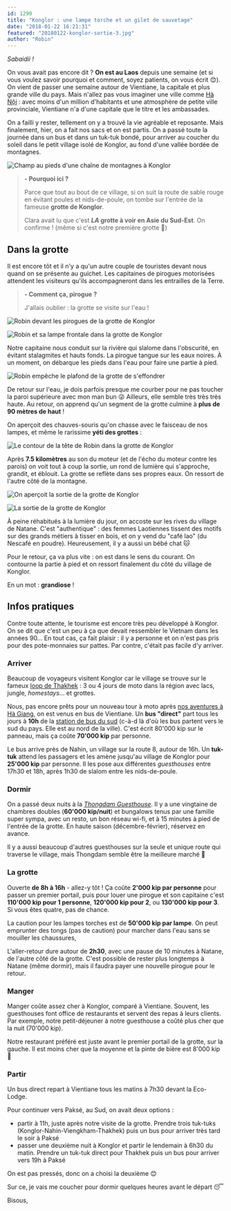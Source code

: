```yaml
---
id: 1290
title: "Konglor : une lampe torche et un gilet de sauvetage"
date: "2018-01-22 16:21:31"
featured: "20180122-konglor-sortie-3.jpg"
author: "Robin"
---
```


_Sabaidii !_

On vous avait pas encore dit ? **On est au Laos** depuis une semaine (et si vous
voulez savoir pourquoi et comment, soyez patients, on vous écrit 😊). On vient
de passer une semaine autour de Vientiane, la capitale et plus grande ville du
pays. Mais n'allez pas vous imaginer une ville comme
[Hà Nội](https://eaudepoisson.com/2018/01/07/ha-noi-4-secrets-a-decouvrir/) :
avec moins d'un million d'habitants et une atmosphère de petite ville
provinciale, Vientiane n'a d'une capitale que le titre et les ambassades.

On a failli y rester, tellement on y a trouvé la vie agréable et reposante. Mais
finalement, hier, on a fait nos sacs et on est partis. On a passé toute la
journée dans un bus et dans un tuk-tuk bondé, pour arriver au coucher du soleil
dans le petit village isolé de Konglor, au fond d'une vallée bordée de
montagnes.

![Champ au pieds d'une chaîne de montagnes à Konglor](20180122-konglor-village.jpg "Vue ce matin de la fenêtre de notre chambre")

> **- Pourquoi ici ?**
>
> Parce que tout au bout de ce village, si on suit la route de sable rouge en
> évitant poules et nids-de-poule, on tombe sur l'entrée de la fameuse **grotte
> de Konglor**.
>
> Clara avait lu que c'est **_LA_ grotte à voir en Asie du Sud-Est**. On
> confirme ! (même si c'est notre première grotte 😬)

## Dans la grotte

Il est encore tôt et il n'y a qu'un autre couple de touristes devant nous quand
on se présente au guichet. Les capitaines de pirogues motorisées attendent les
visiteurs qu'ils accompagneront dans les entrailles de la Terre.

> **- Comment ça, pirogue ?**
>
> J'allais oublier : la grotte se visite sur l'eau !

![Robin devant les pirogues de la grotte de Konglor](20180122-konglor-pirogues.jpg)

![Robin et sa lampe frontale dans la grotte de Konglor](20180122-konglor-lampes.jpg "On nous a chacun prêté un gilet de sauvetage et une lampe de spéléo")

Notre capitaine nous conduit sur la rivière qui slalome dans l'obscurité, en
évitant stalagmites et hauts fonds. La pirogue tangue sur les eaux noires. À un
moment, on débarque les pieds dans l'eau pour faire une partie à pied.

![Robin empêche le plafond de la grotte de s'effondrer](20180122-konglor-pise.jpg "Mieux que la tour de Pise")

De retour sur l'eau, je dois parfois presque me courber pour ne pas toucher la
paroi supérieure avec mon man bun 😜 Ailleurs, elle semble très très très haute.
Au retour, on apprend qu'un segment de la grotte culmine à **plus de 90 mètres
de haut** !

On aperçoit des chauves-souris qu'on chasse avec le faisceau de nos lampes, et
même le rarissime **yéti des grottes** :

![Le contour de la tête de Robin dans la grotte de Konglor](20180122-konglor-yeti.jpg)

Après **7.5 kilomètres** au son du moteur (et de l'écho du moteur contre les
parois) on voit tout à coup la sortie, un rond de lumière qui s'approche,
grandit, et éblouit. La grotte se reflète dans ses propres eaux. On ressort de
l'autre côté de la montagne.

![On aperçoit la sortie de la grotte de Konglor](20180122-konglor-sortie-3.jpg)

![La sortie de la grotte de Konglor](20180122-konglor-sortie-2.jpg)

À peine réhabitués à la lumière du jour, on accoste sur les rives du village de
Natane. C'est "authentique" : des femmes Laotiennes tissent des motifs sur des
grands métiers à tisser en bois, et on y vend du "café lao" (du Nescafé en
poudre). Heureusement, il y a aussi un bébé chat 🐱

Pour le retour, ça va plus vite : on est dans le sens du courant. On contourne
la partie à pied et on ressort finalement du côté du village de Konglor.

En un mot : **grandiose** !

## Infos pratiques

Contre toute attente, le tourisme est encore très peu développé à Konglor. On se
dit que c'est un peu à ça que devait ressembler le Vietnam dans les années 90...
En tout cas, ça fait plaisir : il y a personne et on n'est pas pris pour des
pote-monnaies sur pattes. Par contre, c'était pas facile d'y arriver.

### Arriver

Beaucoup de voyageurs visitent Konglor car le village se trouve sur le fameux
[loop de Thakhek](http://thebeautyisinthewalking.com/thakhek-loop-laos/) : 3 ou
4 jours de moto dans la région avec lacs, jungle, _homestays_... et grottes.

Nous, pas encore prêts pour un nouveau tour à moto après
[nos aventures à Hà Giang](https://eaudepoisson.com/2018/01/13/un-hiver-a-ha-giang/),
on est venus en bus de Vientiane. Un **bus "direct"** part tous les jours à
**10h** de la [station de bus du sud](https://goo.gl/maps/tBauamdAy2y) (c-à-d là
d'où les bus partent vers le sud du pays. Elle est au nord de la ville). C'est
écrit 80'000 kip sur le panneau, mais ça coûte **70'000 kip** par personne.

Le bus arrive près de Nahin, un village sur la route 8, autour de 16h. Un
**tuk-tuk** attend les passagers et les amène jusqu'au village de Konglor pour
**25'000 kip** par personne. Il les pose aux différentes _guesthouses_ entre
17h30 et 18h, après 1h30 de slalom entre les nids-de-poule.

### Dormir

On a passé deux nuits à la
[_Thongdam Guesthouse_](http://www.booking.com/Share-tcJqfk). Il y a une
vingtaine de chambres doubles (**60'000 kip/nuit**) et bungalows tenus par une
famille super sympa, avec un resto, un bon réseau wi-fi, et à 15 minutes à pied
de l'entrée de la grotte. En haute saison (décembre-février), réservez en
avance.

Il y a aussi beaucoup d'autres guesthouses sur la seule et unique route qui
traverse le village, mais Thongdam semble être la meilleure marché 🙂

### La grotte

Ouverte **de 8h à 16h** - allez-y tôt ! Ça coûte **2'000 kip par personne** pour
passer un premier portail, puis pour louer une pirogue et son capitaine c'est
**110'000 kip pour 1 personne**, **120'000 kip pour 2**, ou **130'000 kip pour
3**. Si vous êtes quatre, pas de chance.

La caution pour les lampes torches est de **50'000 kip par lampe**. On peut
emprunter des tongs (pas de caution) pour marcher dans l'eau sans se mouiller
les chaussures,

L'aller-retour dure autour de **2h30**, avec une pause de 10 minutes à Natane,
de l'autre côté de la grotte. C'est possible de rester plus longtemps à Natane
(même dormir), mais il faudra payer une nouvelle pirogue pour le retour.

### Manger

Manger coûte assez cher à Konglor, comparé à Vientiane. Souvent, les guesthouses
font office de restaurants et servent des repas à leurs clients. Par exemple,
notre petit-déjeuner à notre guesthouse a coûté plus cher que la nuit (70'000
kip).

Notre restaurant préféré est juste avant le premier portail de la grotte, sur la
gauche. Il est moins cher que la moyenne et la pinte de bière est 8'000 kip 🍺

### Partir

Un bus direct repart à Vientiane tous les matins à 7h30 devant la Eco-Lodge.

Pour continuer vers Paksé, au Sud, on avait deux options :

- partir à 11h, juste après notre visite de la grotte. Prendre trois tuk-tuks
  (Konglor-Nahin-Viengkham-Thakhek) puis un bus pour arriver très tard le soir à
  Paksé
- passer une deuxième nuit à Konglor et partir le lendemain à 6h30 du matin.
  Prendre un tuk-tuk direct pour Thakhek puis un bus pour arriver vers 19h à
  Paksé

On est pas pressés, donc on a choisi la deuxième 😊

Sur ce, je vais me coucher pour dormir quelques heures avant le départ 😴

Bisous,
